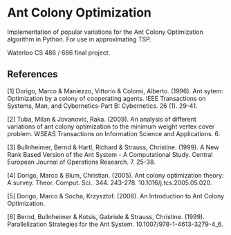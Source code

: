 Ant Colony Optimization
=======================

Implementation of popular variations for the Ant Colony Optimization algorithm in Python. For use in approximating TSP.

Waterloo CS 486 / 686 final project.

## References

[1] Dorigo, Marco & Maniezzo, Vittorio & Colorni, Alberto. (1996). Ant sytem: Optimization by a colony of cooperating agents. IEEE Transactions on Systems, Man, and Cybernetics-Part B: Cybernetics. 26 (1). 29-41.

[2] Tuba, Milan & Jovanovic, Raka. (2009). An analysis of different variations of ant colony optimization to the minimum weight vertex cover problem. WSEAS Transactions on Information Science and Applications. 6.

[3] Bullnheimer, Bernd & Hartl, Richard & Strauss, Christine. (1999). A New Rank Based Version of the Ant System - A Computational Study. Central European Journal of Operations Research. 7. 25-38.

[4] Dorigo, Marco & Blum, Christian. (2005). Ant colony optimization theory: A survey. Theor. Comput. Sci.. 344. 243-278. 10.1016/j.tcs.2005.05.020.

[5] Dorigo, Marco & Socha, Krzysztof. (2006). An Introduction to Ant Colony Optimization.

[6] Bernd, Bullnheimer & Kotsis, Gabriele & Strauss, Christine. (1999). Parallelization Strategies for the Ant System. 10.1007/978-1-4613-3279-4_6.
